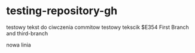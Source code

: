 # testing-repository-gh

testowy tekst do ciwczenia commitow
testowy tekscik
$E354
First Branch
and third-branch


nowa linia